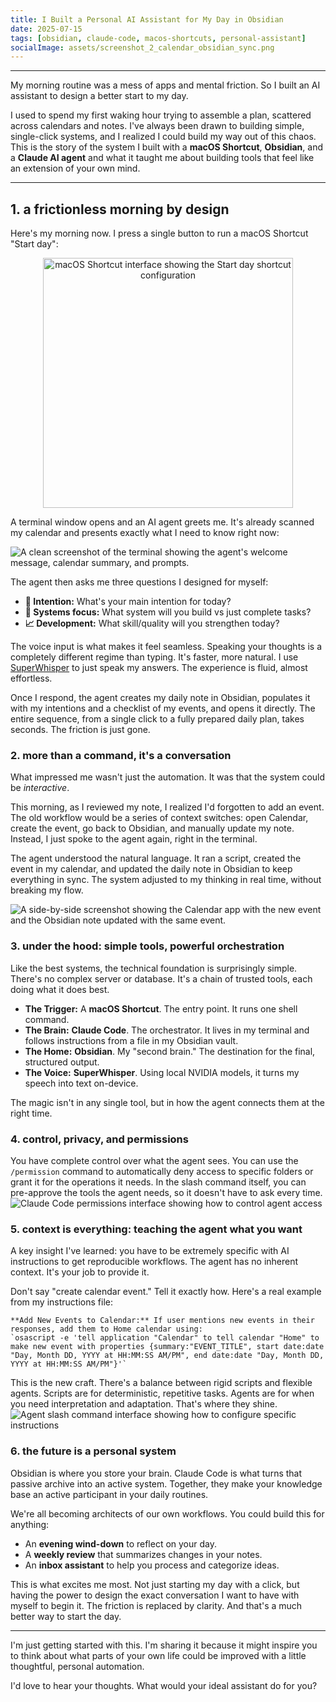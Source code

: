 ```yaml
---
title: I Built a Personal AI Assistant for My Day in Obsidian
date: 2025-07-15
tags: [obsidian, claude-code, macos-shortcuts, personal-assistant]
socialImage: assets/screenshot_2_calendar_obsidian_sync.png
---
```


***

My morning routine was a mess of apps and mental friction. So I built an AI assistant to design a better start to my day.

I used to spend my first waking hour trying to assemble a plan, scattered across calendars and notes. I've always been drawn to building simple, single-click systems, and I realized I could build my way out of this chaos. This is the story of the system I built with a **macOS Shortcut**, **Obsidian**, and a **Claude AI agent** and what it taught me about building tools that feel like an extension of your own mind.

---

## 1. a frictionless morning by design

Here's my morning now. I press a single button to run a macOS Shortcut "Start day":
<div style="text-align: center;">
<img src="./assets/screenshot_5_shortcut.png" alt="macOS Shortcut interface showing the Start day shortcut configuration" width="400">
</div>

A terminal window opens and an AI agent greets me. It's already scanned my calendar and presents exactly what I need to know right now:

![A clean screenshot of the terminal showing the agent's welcome message, calendar summary, and prompts.](./assets/screenshot_1_terminal_greeting.png)

The agent then asks me three questions I designed for myself:

*   **🎯 Intention:** What's your main intention for today?
*   **🔧 Systems focus:** What system will you build vs just complete tasks?
*   **📈 Development:** What skill/quality will you strengthen today?

The voice input is what makes it feel seamless. Speaking your thoughts is a completely different regime than typing. It's faster, more natural. I use [SuperWhisper](https://superwhisper.com/) to just speak my answers. The experience is fluid, almost effortless.

Once I respond, the agent creates my daily note in Obsidian, populates it with my intentions and a checklist of my events, and opens it directly. The entire sequence, from a single click to a fully prepared daily plan, takes seconds. The friction is just gone.

### 2. more than a command, it's a conversation

What impressed me wasn't just the automation. It was that the system could be *interactive*.

This morning, as I reviewed my note, I realized I'd forgotten to add an event. The old workflow would be a series of context switches: open Calendar, create the event, go back to Obsidian, and manually update my note. Instead, I just spoke to the agent again, right in the terminal.

The agent understood the natural language. It ran a script, created the event in my calendar, and updated the daily note in Obsidian to keep everything in sync. The system adjusted to my thinking in real time, without breaking my flow.

![A side-by-side screenshot showing the Calendar app with the new event and the Obsidian note updated with the same event.](./assets/screenshot_2_calendar_obsidian_sync.png)

### 3. under the hood: simple tools, powerful orchestration

Like the best systems, the technical foundation is surprisingly simple. There's no complex server or database. It's a chain of trusted tools, each doing what it does best.

*   **The Trigger:** A **macOS Shortcut**. The entry point. It runs one shell command.
*   **The Brain:** **Claude Code**. The orchestrator. It lives in my terminal and follows instructions from a file in my Obsidian vault.
*   **The Home:** **Obsidian**. My "second brain." The destination for the final, structured output.
*   **The Voice:** **SuperWhisper**. Using local NVIDIA models, it turns my speech into text on-device.

The magic isn't in any single tool, but in how the agent connects them at the right time.

### 4. control, privacy, and permissions

You have complete control over what the agent sees. You can use the `/permission` command to automatically deny access to specific folders or grant it for the operations it needs. In the slash command itself, you can pre-approve the tools the agent needs, so it doesn't have to ask every time.
![Claude Code permissions interface showing how to control agent access](./assets/screenshot_3_claude_permissions.png)

### 5. context is everything: teaching the agent what you want

A key insight I've learned: you have to be extremely specific with AI instructions to get reproducible workflows. The agent has no inherent context. It's your job to provide it.

Don't say "create calendar event." Tell it exactly how. Here's a real example from my instructions file:

```
**Add New Events to Calendar:** If user mentions new events in their responses, add them to Home calendar using:
`osascript -e 'tell application "Calendar" to tell calendar "Home" to make new event with properties {summary:"EVENT_TITLE", start date:date "Day, Month DD, YYYY at HH:MM:SS AM/PM", end date:date "Day, Month DD, YYYY at HH:MM:SS AM/PM"}'`
```

This is the new craft. There's a balance between rigid scripts and flexible agents. Scripts are for deterministic, repetitive tasks. Agents are for when you need interpretation and adaptation.  That's where they shine.
![Agent slash command interface showing how to configure specific instructions](./assets/screenshot_4_agent_slash_command.png)
### 6. the future is a personal system

Obsidian is where you store your brain. Claude Code is what turns that passive archive into an active system. Together, they make your knowledge base an active participant in your daily routines.

We're all becoming architects of our own workflows. You could build this for anything:

*   An **evening wind-down** to reflect on your day.
*   A **weekly review** that summarizes changes in your notes.
*   An **inbox assistant** to help you process and categorize ideas.

This is what excites me most. Not just starting my day with a click, but having the power to design the exact conversation I want to have with myself to begin it. The friction is replaced by clarity. And that's a much better way to start the day.

---

I'm just getting started with this. I'm sharing it because it might inspire you to think about what parts of your own life could be improved with a little thoughtful, personal automation.

I'd love to hear your thoughts. What would your ideal assistant do for you?